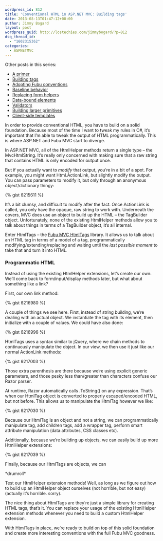 ```yaml
---
wordpress_id: 812
title: 'Conventional HTML in ASP.NET MVC: Building tags'
date: 2013-08-13T01:47:12+00:00
author: Jimmy Bogard
layout: post
wordpress_guid: http://lostechies.com/jimmybogard/?p=812
dsq_thread_id:
  - "1602315362"
categories:
  - ASPNETMVC
---
```

Other posts in this series:

  * [A primer](http://lostechies.com/jimmybogard/2013/07/18/conventional-html-in-asp-net-mvc-a-primer/)
  * [Building tags](http://lostechies.com/jimmybogard/2013/08/13/conventional-html-in-asp-net-mvc-building-tags/)
  * [Adopting Fubu conventions](http://lostechies.com/jimmybogard/2014/07/11/conventional-html-in-asp-net-mvc-adopting-fubu-conventions/)
  * [Baseline behavior](http://lostechies.com/jimmybogard/2014/07/17/conventional-html-in-asp-net-mvc-baseline-behavior/)
  * [Replacing form helpers](http://lostechies.com/jimmybogard/2014/07/22/conventional-html-in-asp-net-mvc-replacing-form-helpers/)
  * [Data-bound elements](http://lostechies.com/jimmybogard/2014/07/23/conventional-html-in-asp-net-mvc-data-bound-elements/)
  * [Validators](http://lostechies.com/jimmybogard/2014/07/24/conventional-html-in-asp-net-mvc-validators/)
  * [Building larger primitives](http://lostechies.com/jimmybogard/2014/07/25/conventional-html-in-asp-net-mvc-building-larger-primitives/)
  * [Client-side templates](http://lostechies.com/jimmybogard/2014/08/14/conventional-html-in-asp-net-mvc-client-side-templates/)

In order to provide conventional HTML, you have to build on a solid foundation. Because most of the time I want to tweak my rules in C#, it’s important that I’m able to tweak the output of HTML programmatically. This is where ASP.NET and Fubu MVC start to diverge.

In ASP.NET MVC, all of the HtmlHelper methods return a single type – the MvcHtmlString. It’s really only concerned with making sure that a raw string that contains HTML is only encoded for output once.

But if you actually want to _modify_ that output, you’re in a bit of a spot. For example, you might want Html.ActionLink, but slightly modify the output. You can pass parameters to modify it, but only through an anonymous object/dictionary thingy:

{% gist 6215611 %}

It’s a bit clumsy, and difficult to modify after the fact. Once ActionLink is called, you only have the opaque, raw string to work with. Underneath the covers, MVC does use an object to build up the HTML – the TagBuilder object. Unfortunately, none of the existing HtmlHelper methods allow you to talk about things in terms of a TagBuilder object, it’s all internal.

Enter HtmlTags – the [Fubu MVC HtmlTags](http://htmltags.fubu-project.org/) library. It allows us to talk about an HTML tag in terms of a model of a tag, programmatically modifying/extending/replacing and waiting until the _last possible moment_ to take that and turn it into HTML.

### Programmatic HTML

Instead of using the existing HtmlHelper extensions, let’s create our own. We’ll come back to form/input/display methods later, but what about something like a link?

First, our own link method:

{% gist 6216980 %}

A couple of things we see here. First, instead of string building, we’re dealing with an actual object. We instantiate the tag with its element, then initialize with a couple of values. We could have also done:

{% gist 6216996 %}

HtmlTags uses a syntax similar to jQuery, where we chain methods to continuously manipulate the object. In our view, we then use it just like our normal ActionLink methods:

{% gist 6217003 %}

Those extra parenthesis are there because we’re using explicit generic parameters, and those pesky less than/greater than characters confuse our Razor parser.

At runtime, Razor automatically calls .ToString() on any expression. That’s when our HtmlTag object is converted to properly escaped/encoded HTML, but not before. This allows us to manipulate the HtmlTag however we like:

{% gist 6217030 %}

Because our HtmlTag is an object and not a string, we can programmatically manipulate tag, add children tags, add a wrapper tag, perform smart attribute manipulation (data attributes, CSS classes etc).

Additionally, because we’re building up objects, we can easily build up more HtmlHelper extensions:

{% gist 6217039 %}

Finally, because our HtmlTags are objects, we can

\*drumroll\*

Test our HtmlHelper extension methods! Well, as long as we figure out how to build up an HtmlHelper object ourselves (not horrible, but not easy) (actually it’s horrible. sorry).

The nice thing about HtmlTags are they’re just a simple library for creating HTML tags, that’s it. You can replace your usage of the existing HtmlHelper extension methods whenever you need to build a custom HtmlHelper extension.

With HtmlTags in place, we’re ready to build on top of this solid foundation and create more interesting conventions with the full Fubu MVC goodness.